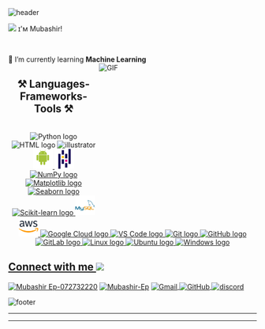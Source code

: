 <div>   
  <img src="https://capsule-render.vercel.app/api?color=0:1408d0,50:0860d0,100:08c4d0&height=250&section=header&text=Muhammed%20Mubashir%20Ep&fontSize=40&type=waving&fontColor=fefefe&animation=fadeIn&fontStyle=Roboto"  
  alt="header"/>
</div>  
  

   
      

 <img src="https://emojis.slackmojis.com/emojis/images/1531849430/4246/blob-sunglasses.gif?1531849430" width="30"/> ɪ'ᴍ Mubashir! 

<br /> 
 
  
 
   
🌱 I’m currently learning **Machine Learning**
 <img align="right" height="300px" width= "320px" alt="GIF" src="https://media.giphy.com/media/CVtNe84hhYF9u/giphy.gif" />
<h2 align="center">⚒️ Languages-Frameworks-Tools ⚒️</h2>  
<br/>
<div align="center">
  <!-- Programming Languages -->  
  <img src="https://skillicons.dev/icons?i=python" height="40" alt="Python logo" />
  <img src="https://skillicons.dev/icons?i=html" height="40" alt="HTML logo" />
  <img
      src="https://www.vectorlogo.zone/logos/adobe_illustrator/adobe_illustrator-icon.svg" alt="illustrator" width="40"
      height="40" /> </a> <a href="https://www.java.com" target="_blank" rel="noreferrer">


  <!-- Android -->
  <img src="https://raw.githubusercontent.com/devicons/devicon/master/icons/android/android-original-wordmark.svg" height="40" alt="Android logo" />

  <!-- Data Science and Machine Learning -->
  <img src="https://raw.githubusercontent.com/devicons/devicon/master/icons/pandas/pandas-original.svg" height="40" alt="Pandas logo" />
  <img src="https://numpy.org/images/logo.svg" height="40" alt="NumPy logo" />
     <img src="https://matplotlib.org/_static/images/logo2.svg" height="25" alt="Matplotlib logo" />
  <img src="https://seaborn.pydata.org/_images/logo-mark-lightbg.svg" height="40" alt="Seaborn logo" />
  <img src="https://scikit-learn.org/stable/_images/scikit-learn-logo-notext.png" height="40" alt="Scikit-learn logo" />
    </a> <a href="https://www.mysql.com/" target="_blank" rel="noreferrer"> <img
      src="https://raw.githubusercontent.com/devicons/devicon/master/icons/mysql/mysql-original-wordmark.svg"
      alt="mysql" width="40" height="40" /> </a> </a> <a href="https://nodejs.org" target="_blank" rel="noreferrer">
   <img src="https://raw.githubusercontent.com/devicons/devicon/master/icons/amazonwebservices/amazonwebservices-original-wordmark.svg" height="40" alt="AWS logo" />   

  <!-- Cloud Platforms -->
  <img src="https://skillicons.dev/icons?i=googlecloud" height="40" alt="Google Cloud logo" />

  <!-- Development Tools -->
  <img src="https://skillicons.dev/icons?i=vscode" height="40" alt="VS Code logo" />
  <img src="https://skillicons.dev/icons?i=git" height="40" alt="Git logo" />
  <img src="https://skillicons.dev/icons?i=github" height="40" alt="GitHub logo" />
    <img src="https://skillicons.dev/icons?i=gitlab" height="40" alt="GitLab logo" />
 



  <!-- Operating Systems -->
  <img src="https://skillicons.dev/icons?i=linux" height="40" alt="Linux logo" />
  <img src="https://skillicons.dev/icons?i=ubuntu" height="40" alt="Ubuntu logo" />
  <img src="https://skillicons.dev/icons?i=windows" height="40" alt="Windows logo" />
</div>


<h2> Connect with me <img src='https://raw.githubusercontent.com/ShahriarShafin/ShahriarShafin/main/Assets/handshake.gif' width="100px"> </h2>
<p align="left">
<a href="https://linkedin.com/in/mubashir-ep" target="blank"><img align="center" src="https://raw.githubusercontent.com/rahuldkjain/github-profile-readme-generator/master/src/images/icons/Social/linked-in-alt.svg" alt="Mubashir Ep-072732220" height="30" width="40" /></a>
<a href="https://www.instagram.com/_mubasssh___/" target="blank"><img align="center" src="https://raw.githubusercontent.com/rahuldkjain/github-profile-readme-generator/master/src/images/icons/Social/instagram.svg" alt="Mubashir-Ep" height="30" width="40" /></a>
<a href="mailto:ekmmubashir@gmail.com" target="blank">
  <img align="center" src="https://upload.wikimedia.org/wikipedia/commons/4/4e/Gmail_Icon.png" alt="Gmail" height="30" width="40" />


<a href="https://github.com/Mubashir-Ep" target="blank">
  <img align="center" src="https://raw.githubusercontent.com/rahuldkjain/github-profile-readme-generator/master/src/images/icons/Social/github.svg" alt="GitHub" height="30" width="40" />
<a href="https://discord.gg/Cr69HyAc" target="blank"><img align="center" src="https://user-images.githubusercontent.com/88904952/234982627-019fd336-6248-453c-9b05-97c13fd1d207.png" alt="discord" height="50" width="50" /></a>

</a>


</p>
<div align="left" width="100">
<img src="https://capsule-render.vercel.app/api?color=0:1408d0,50:0860d0,100:08c4d0&height=100&section=footer&fontSize=30&type=waving&fontColor=fefefe"
 alt="footer" />
 </div>

----


<!-- FOOTER -->

   
------



